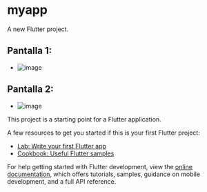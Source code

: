 # myapp

A new Flutter project.

## Pantalla 1:
- ![image](https://github.com/user-attachments/assets/c22249a4-5665-49e4-9c04-104197c54124)
## Pantalla 2:
- ![image](https://github.com/user-attachments/assets/85709ec5-932f-4ee9-beef-750cd726ec60)


This project is a starting point for a Flutter application.

A few resources to get you started if this is your first Flutter project:

- [Lab: Write your first Flutter app](https://docs.flutter.dev/get-started/codelab)
- [Cookbook: Useful Flutter samples](https://docs.flutter.dev/cookbook)

For help getting started with Flutter development, view the
[online documentation](https://docs.flutter.dev/), which offers tutorials,
samples, guidance on mobile development, and a full API reference.
